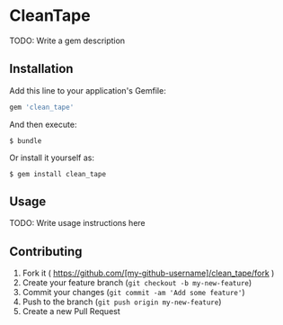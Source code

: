 # CleanTape

TODO: Write a gem description

## Installation

Add this line to your application's Gemfile:

```ruby
gem 'clean_tape'
```

And then execute:

    $ bundle

Or install it yourself as:

    $ gem install clean_tape

## Usage

TODO: Write usage instructions here

## Contributing

1. Fork it ( https://github.com/[my-github-username]/clean_tape/fork )
2. Create your feature branch (`git checkout -b my-new-feature`)
3. Commit your changes (`git commit -am 'Add some feature'`)
4. Push to the branch (`git push origin my-new-feature`)
5. Create a new Pull Request
